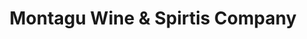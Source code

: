 ---
title: "Montagu Wine & Spirtis Company"
url: /montagu/montagu-wine-and-spirtis-company/
shop: shop
---